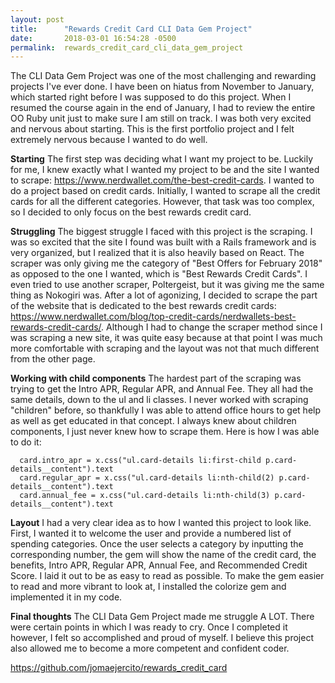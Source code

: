 ```yaml
---
layout: post
title:      "Rewards Credit Card CLI Data Gem Project"
date:       2018-03-01 16:54:28 -0500
permalink:  rewards_credit_card_cli_data_gem_project
---
```



The CLI Data Gem Project was one of the most challenging and rewarding projects I've ever done. I have been on hiatus from November to January, which started right before I was supposed to do this project. When I resumed the course again in the end of January, I had to review the entire OO Ruby unit just to make sure I am still on track. I was both very excited and nervous about starting. This is the first portfolio project and I felt extremely nervous because I wanted to do well.


**Starting**
The first step was deciding what I want my project to be. Luckily for me, I knew exactly what I wanted my project to be and the site I wanted to scrape: https://www.nerdwallet.com/the-best-credit-cards. I wanted to do a project based on credit cards. Initially, I wanted to scrape all the credit cards for all the different categories. However, that task was too complex, so I decided to only focus on the best rewards credit card.


**Struggling**
The biggest struggle I faced with this project is the scraping. I was so excited that the site I found was built with a Rails framework and is very organized, but I realized that it is also heavily based on React. The scraper was only giving me the category of "Best Offers for February 2018" as opposed to the one I wanted, which is "Best Rewards Credit Cards". I even tried to use another scraper, Poltergeist, but it was giving me the same thing as Nokogiri was. After a lot of agonizing, I decided to scrape the part of the website that is dedicated to the best rewards credit cards: https://www.nerdwallet.com/blog/top-credit-cards/nerdwallets-best-rewards-credit-cards/. Although I had to change the scraper method since I was scraping a new site, it was quite easy because at that point I was much more comfortable with scraping and the layout was not that much different from the other page. 


**Working with child components**
The hardest part of the scraping was trying to get the Intro APR, Regular APR, and Annual Fee. They all had the same details, down to the ul and li classes. I never worked with scraping "children" before, so thankfully I was able to attend office hours to get help as well as get educated in that concept. I always knew about children components, I just never knew how to scrape them. Here is how I was able to do it:

      card.intro_apr = x.css("ul.card-details li:first-child p.card-details__content").text
      card.regular_apr = x.css("ul.card-details li:nth-child(2) p.card-details__content").text
      card.annual_fee = x.css("ul.card-details li:nth-child(3) p.card-details__content").text


**Layout**
I had a very clear idea as to how I wanted this project to look like. First, I wanted it to welcome the user and provide a numbered list of spending categories. Once the user selects a category by inputting the corresponding number, the gem will show the name of the credit card, the benefits, Intro APR, Regular APR, Annual Fee, and Recommended Credit Score. I laid it out to be as easy to read as possible. To make the gem easier to read and more vibrant to look at, I installed the colorize gem and implemented it in my code.


**Final thoughts**
The CLI Data Gem Project made me struggle A LOT. There were certain points in which I was ready to cry. Once I completed it however, I felt so accomplished and proud of myself. I believe this project also allowed me to become a more competent and confident coder. 


https://github.com/jomaejercito/rewards_credit_card
